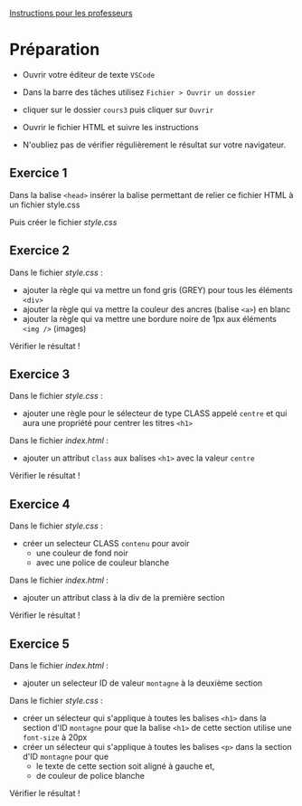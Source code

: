 [Instructions pour les professeurs](./formateur.md)

# Préparation

- Ouvrir votre éditeur de texte `VSCode`
- Dans la barre des tâches utilisez `Fichier > Ouvrir un dossier`
- cliquer sur le dossier `cours3` puis cliquer sur `Ouvrir`

- Ouvrir le fichier HTML et suivre les instructions
- N'oubliez pas de vérifier régulièrement le résultat sur votre navigateur.

## Exercice 1

Dans la balise `<head>` insérer la balise permettant de relier ce fichier HTML à un fichier style.css

Puis créer le fichier *style.css*

## Exercice 2

Dans le fichier *style.css* :

- ajouter la règle qui va mettre un fond gris (GREY) pour tous les éléments `<div>`
- ajouter la règle qui va mettre la couleur des ancres (balise `<a>`) en blanc
- ajouter la règle qui va mettre une bordure noire de 1px aux éléments `<img />` (images)

Vérifier le résultat !

## Exercice 3

Dans le fichier *style.css* :

- ajouter une règle pour le sélecteur de type CLASS appelé `centre` et qui aura une propriété pour centrer les titres `<h1>`

Dans le fichier *index.html* :

- ajouter un attribut `class` aux balises `<h1>` avec la valeur `centre`

Vérifier le résultat !

## Exercice 4

Dans le fichier *style.css* :
- créer un selecteur CLASS `contenu` pour avoir
  - une couleur de fond noir
  - avec une police de couleur blanche

Dans le fichier *index.html* :

- ajouter un attribut class à la div de la première section

Vérifier le résultat !

## Exercice 5

Dans le fichier *index.html* : 

- ajouter un selecteur ID de valeur `montagne` à la deuxième section 

Dans le fichier *style.css* :

- créer un sélecteur qui s'applique à toutes les balises `<h1>` dans la section d'ID `montagne` pour que la balise `<h1>` de cette section utilise une `font-size` à 20px
- créer un sélecteur qui s'applique à toutes les balises `<p>` dans la section d'ID `montagne` pour que
  - le texte de cette section soit aligné à gauche et,
  - de couleur de police blanche

Vérifier le résultat !
